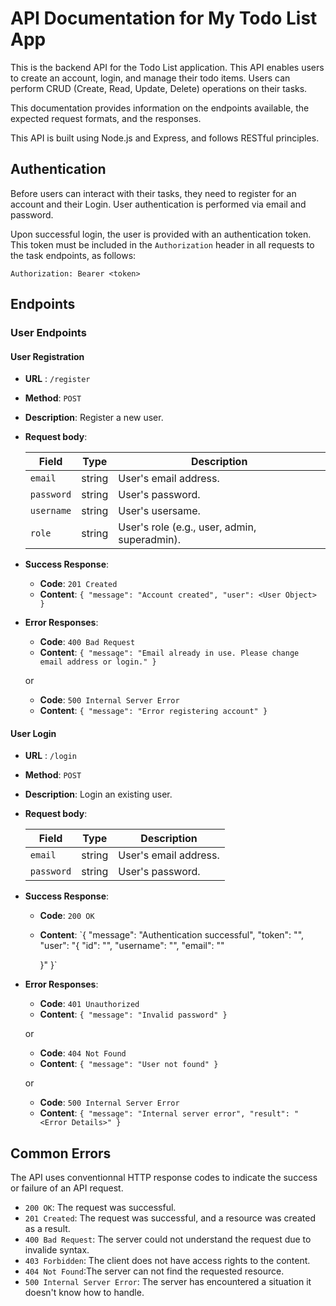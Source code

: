 # API Documentation for My Todo List App

This is the backend API for the Todo List application. This API enables users to create an account, login, and manage their todo items. Users can perform CRUD (Create, Read, Update, Delete) operations on their tasks.

This documentation provides information on the endpoints available, the expected request formats, and the responses.

This API is built using Node.js and Express, and follows RESTful principles.

## Authentication

Before users can interact with their tasks, they need to register for an account and their Login. User authentication is performed via email and password.

Upon successful login, the user is provided with an authentication token. This token must be included in the `Authorization` header in all requests to the task endpoints, as follows:

`Authorization: Bearer <token>`

## Endpoints

### User Endpoints

#### User Registration

-   **URL** : `/register`
-   **Method**: `POST`
-   **Description**: Register a new user.
-   **Request body**:

    | Field      | Type   | Description                                  |
    | ---------- | ------ | -------------------------------------------- |
    | `email`    | string | User's email address.                        |
    | `password` | string | User's password.                             |
    | `username` | string | User's usersame.                             |
    | `role`     | string | User's role (e.g., user, admin, superadmin). |

-   **Success Response**:

    -   **Code**: `201 Created`
    -   **Content**: `{ "message": "Account created", "user": <User Object> }`

-   **Error Responses**:

    -   **Code**: `400 Bad Request`
    -   **Content**: `{ "message": "Email already in use. Please change email address or login." }`

    or

    -   **Code**: `500 Internal Server Error`
    -   **Content**: `{ "message": "Error registering account" }`

#### User Login

-   **URL** : `/login`
-   **Method**: `POST`
-   **Description**: Login an existing user.
-   **Request body**:

    | Field      | Type   | Description           |
    | ---------- | ------ | --------------------- |
    | `email`    | string | User's email address. |
    | `password` | string | User's password.      |

-   **Success Response**:

    -   **Code**: `200 OK`
    -   **Content**: `{ "message": "Authentication successful", "token": "<User token>", "user": "{
        "id": "<User ID>",
        "username": "<User username>",
        "email": "<User email>"

        }" }`

-   **Error Responses**:

    -   **Code**: `401 Unauthorized`
    -   **Content**: `{ "message": "Invalid password" }`

    or

    -   **Code**: `404 Not Found`
    -   **Content**: `{ "message": "User not found" }`

    or

    -   **Code**: `500 Internal Server Error`
    -   **Content**: `{ "message": "Internal server error", "result": "<Error Details>" }`

## Common Errors

The API uses conventionnal HTTP response codes to indicate the success or failure of an API request.

-   `200 OK`: The request was successful.
-   `201 Created`: The request was successful, and a resource was created as a result.
-   `400 Bad Request`: The server could not understand the request due to invalide syntax.
-   `403 Forbidden`: The client does not have access rights to the content.
-   `404 Not Found`:The server can not find the requested resource.
-   `500 Internal Server Error`: The server has encountered a situation it doesn't know how to handle.

